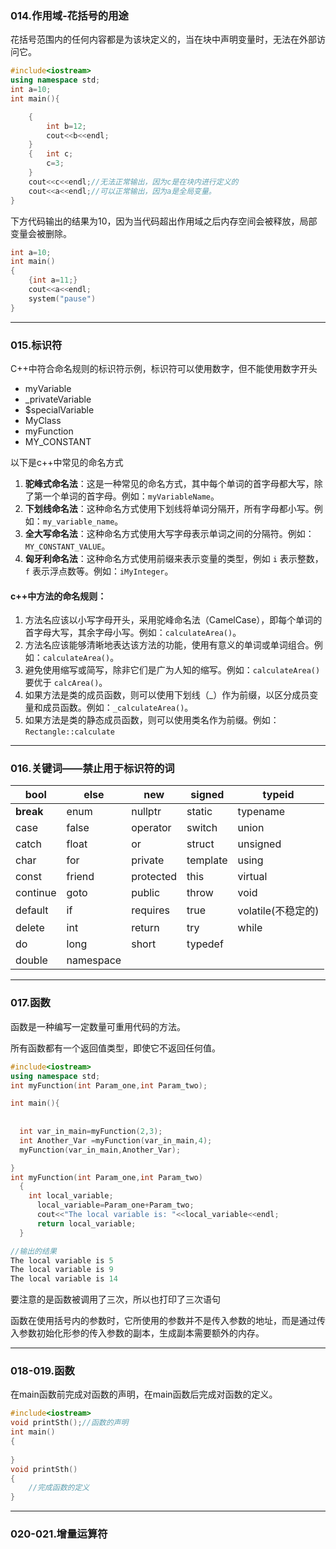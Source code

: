 ### 014.作用域-花括号的用途

花括号范围内的任何内容都是为该块定义的，当在块中声明变量时，无法在外部访问它。

```c++
#include<iostream>
using namespace std;
int a=10;
int main(){

    {
        int b=12;
        cout<<b<<endl;
    }
    {	int c;
    	c=3;
    }
    cout<<c<<endl;//无法正常输出，因为c是在块内进行定义的
    cout<<a<<endl;//可以正常输出，因为a是全局变量。
}

```

下方代码输出的结果为10，因为当代码超出作用域之后内存空间会被释放，局部变量会被删除。

```c++
int a=10;
int main()
{
    {int a=11;}
    cout<<a<<endl;
    system("pause")
}
```

---

### 015.标识符

C++中符合命名规则的标识符示例，标识符可以使用数字，但不能使用数字开头

- myVariable
- _privateVariable
- $specialVariable
- MyClass
- myFunction
- MY_CONSTANT

以下是c++中常见的命名方式

1. **驼峰式命名法**：这是一种常见的命名方式，其中每个单词的首字母都大写，除了第一个单词的首字母。例如：`myVariableName`。
2. **下划线命名法**：这种命名方式使用下划线将单词分隔开，所有字母都小写。例如：`my_variable_name`。
3. **全大写命名法**：这种命名方式使用大写字母表示单词之间的分隔符。例如：`MY_CONSTANT_VALUE`。
4. **匈牙利命名法**：这种命名方式使用前缀来表示变量的类型，例如 `i` 表示整数，`f` 表示浮点数等。例如：`iMyInteger`。

#### c++中方法的命名规则：

1. 方法名应该以小写字母开头，采用驼峰命名法（CamelCase），即每个单词的首字母大写，其余字母小写。例如：`calculateArea()`。
2. 方法名应该能够清晰地表达该方法的功能，使用有意义的单词或单词组合。例如：`calculateArea()`。
3. 避免使用缩写或简写，除非它们是广为人知的缩写。例如：`calculateArea()` 要优于 `calcArea()`。
4. 如果方法是类的成员函数，则可以使用下划线（_）作为前缀，以区分成员变量和成员函数。例如：`_calculateArea()`。
5. 如果方法是类的静态成员函数，则可以使用类名作为前缀。例如：`Rectangle::calculate`

---

### 016.关键词——禁止用于标识符的词

| bool      | else      | new       | signed   | typeid             |
| --------- | --------- | --------- | -------- | ------------------ |
| **break** | enum      | nullptr   | static   | typename           |
| case      | false     | operator  | switch   | union              |
| catch     | float     | or        | struct   | unsigned           |
| char      | for       | private   | template | using              |
| const     | friend    | protected | this     | virtual            |
| continue  | goto      | public    | throw    | void               |
| default   | if        | requires  | true     | volatile(不稳定的) |
| delete    | int       | return    | try      | while              |
| do        | long      | short     | typedef  |                    |
| double    | namespace |           |          |                    |

---

### 017.函数

函数是一种编写一定数量可重用代码的方法。

所有函数都有一个返回值类型，即使它不返回任何值。

```c++
#include<iostream>
using namespace std;
int myFunction(int Param_one,int Param_two);

int main(){
    
    
  int var_in_main=myFunction(2,3);
  int Another_Var =myFunction(var_in_main,4);
  myFunction(var_in_main,Another_Var);

}
int myFunction(int Param_one,int Param_two)
  {
    int local_variable;
      local_variable=Param_one+Param_two;
      cout<<"The local variable is: "<<local_variable<<endl;
      return local_variable;
  }

```

```c++
//输出的结果
The local variable is 5
The local variable is 9
The local variable is 14
```

要注意的是函数被调用了三次，所以也打印了三次语句

函数在使用括号内的参数时，它所使用的参数并不是传入参数的地址，而是通过传入参数初始化形参的传入参数的副本，生成副本需要额外的内存。

---

### 018-019.函数

在main函数前完成对函数的声明，在main函数后完成对函数的定义。

```c++
#include<iostream>
void printSth();//函数的声明
int main()
{
    
}
void printSth()
{
    //完成函数的定义
}
```

---

### 020-021.增量运算符

